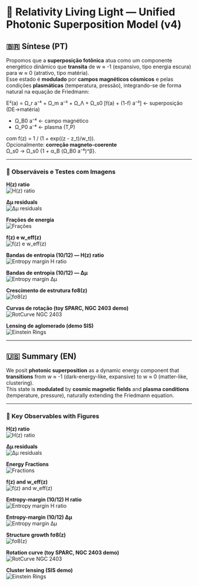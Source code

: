 # 🌌 Relativity Living Light — Unified Photonic Superposition Model (v4)

## 🇧🇷 Síntese (PT)

Propomos que a **superposição fotônica** atua como um componente energético dinâmico que **transita** de w ≈ -1 (expansivo, tipo energia escura) para w ≈ 0 (atrativo, tipo matéria).  
Esse estado é **modulado** por **campos magnéticos cósmicos** e pelas condições **plasmáticas** (temperatura, pressão), integrando-se de forma natural na equação de Friedmann:

E²(a) = Ω_r a⁻⁴ + Ω_m a⁻³ + Ω_Λ +
Ω_s0 [f(a) + (1-f) a⁻³]   ← superposição (DE→matéria)
+ Ω_B0 a⁻⁴                ← campo magnético
+ Ω_P0 a⁻⁴                ← plasma (T,P)

com f(z) = 1 / (1 + exp((z - z_t)/w_t)).  
Opcionalmente: **correção magneto-coerente**  
Ω_s0 → Ω_s0 {1 + α_B (Ω_B0 a⁻⁴)^β}.

---

### 🔬 Observáveis e Testes com Imagens

**H(z) ratio**  
![H(z) ratio](unified_H_ratio.png)

**Δμ residuals**  
![Δμ residuals](unified_mu_residuals.png)

**Frações de energia**  
![Frações](unified_fractions.png)

**f(z) e w_eff(z)**  
![f(z) e w_eff(z)](unified_f_and_weff.png)

**Bandas de entropia (10/12) — H(z) ratio**  
![Entropy margin H ratio](unified_entropy_Hratio.png)

**Bandas de entropia (10/12) — Δμ**  
![Entropy margin Δμ](unified_entropy_dmu.png)

**Crescimento de estrutura fσ8(z)**  
![fσ8(z)](unified_growth_fs8.png)

**Curvas de rotação (toy SPARC, NGC 2403 demo)**  
![RotCurve NGC 2403](rotcurve_NGC_2403.png)

**Lensing de aglomerado (demo SIS)**  
![Einstein Rings](cluster_lensing_SIS_unified.png)

---

## 🇺🇸 Summary (EN)

We posit **photonic superposition** as a dynamic energy component that **transitions** from w ≈ -1 (dark-energy-like, expansive) to w ≈ 0 (matter-like, clustering).  
This state is **modulated** by **cosmic magnetic fields** and **plasma conditions** (temperature, pressure), naturally extending the Friedmann equation.

---

### 🔬 Key Observables with Figures

**H(z) ratio**  
![H(z) ratio](unified_H_ratio.png)

**Δμ residuals**  
![Δμ residuals](unified_mu_residuals.png)

**Energy Fractions**  
![Fractions](unified_fractions.png)

**f(z) and w_eff(z)**  
![f(z) and w_eff(z)](unified_f_and_weff.png)

**Entropy-margin (10/12) H ratio**  
![Entropy margin H ratio](unified_entropy_Hratio.png)

**Entropy-margin (10/12) Δμ**  
![Entropy margin Δμ](unified_entropy_dmu.png)

**Structure growth fσ8(z)**  
![fσ8(z)](unified_growth_fs8.png)

**Rotation curve (toy SPARC, NGC 2403 demo)**  
![RotCurve NGC 2403](rotcurve_NGC_2403.png)

**Cluster lensing (SIS demo)**  
![Einstein Rings](cluster_lensing_SIS_unified.png)
